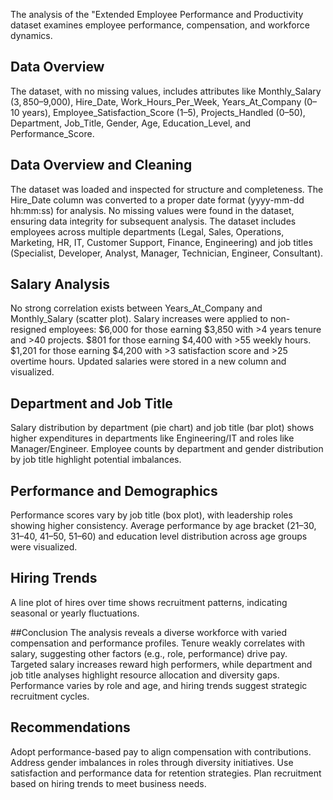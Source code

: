 The analysis of the "Extended Employee Performance and Productivity  dataset examines employee performance, compensation, and workforce dynamics.

## Data Overview
The dataset, with no missing values, includes attributes like Monthly_Salary ($3,850–$9,000), Hire_Date, Work_Hours_Per_Week, Years_At_Company (0–10 years), Employee_Satisfaction_Score (1–5), Projects_Handled (0–50), Department, Job_Title, Gender, Age, Education_Level, and Performance_Score.

## Data Overview and Cleaning
The dataset was loaded and inspected for structure and completeness. The Hire_Date column was converted to a proper date format (yyyy-mm-dd hh:mm:ss) for analysis. No missing values were found in the dataset, ensuring data integrity for subsequent analysis. The dataset includes employees across multiple departments (Legal, Sales, Operations, Marketing, HR, IT, Customer Support, Finance, Engineering) and job titles (Specialist, Developer, Analyst, Manager, Technician, Engineer, Consultant).

## Salary Analysis
No strong correlation exists between Years_At_Company and Monthly_Salary (scatter plot). Salary increases were applied to non-resigned employees:
$6,000 for those earning $3,850 with >4 years tenure and >40 projects.
$801 for those earning $4,400 with >55 weekly hours. 
$1,201 for those earning $4,200 with >3 satisfaction score and >25 overtime hours.
Updated salaries were stored in a new column and visualized.

## Department and Job Title
Salary distribution by department (pie chart) and job title (bar plot) shows higher expenditures in departments like Engineering/IT and roles like Manager/Engineer. Employee counts by department and gender distribution by job title highlight potential imbalances.

## Performance and Demographics
Performance scores vary by job title (box plot), with leadership roles showing higher consistency. Average performance by age bracket (21–30, 31–40, 41–50, 51–60) and education level distribution across age groups were visualized.

## Hiring Trends
A line plot of hires over time shows recruitment patterns, indicating seasonal or yearly fluctuations.

##Conclusion
The analysis reveals a diverse workforce with varied compensation and performance profiles. Tenure weakly correlates with salary, suggesting other factors (e.g., role, performance) drive pay. Targeted salary increases reward high performers, while department and job title analyses highlight resource allocation and diversity gaps. Performance varies by role and age, and hiring trends suggest strategic recruitment cycles.

## Recommendations
Adopt performance-based pay to align compensation with contributions.
Address gender imbalances in roles through diversity initiatives.
Use satisfaction and performance data for retention strategies.
Plan recruitment based on hiring trends to meet business needs.

